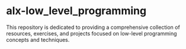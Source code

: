 # alx-low_level_programming
 This repository is dedicated to providing a comprehensive collection of resources, exercises, and projects focused on low-level programming concepts and techniques.
